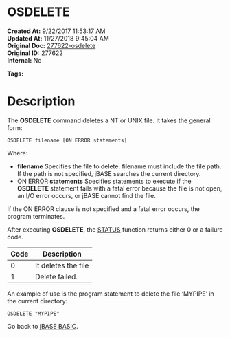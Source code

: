 # OSDELETE

**Created At:** 9/22/2017 11:53:17 AM  
**Updated At:** 11/27/2018 9:45:04 AM  
**Original Doc:** [277622-osdelete](https://docs.jbase.com/36868-jbase-basic/277622-osdelete)  
**Original ID:** 277622  
**Internal:** No  

**Tags:**
<badge text='file handling' vertical='middle' />

# Description

The **OSDELETE** command deletes a NT or UNIX file. It takes the general form:

```
OSDELETE filename [ON ERROR statements]
```

Where:

- **filename** Specifies the file to delete. filename must include the file path. If the path is not specified, jBASE searches the current directory.
- ON ERROR **statements** Specifies statements to execute if the **OSDELETE** statement fails with a fatal error because the file is not open, an I/O error occurs, or jBASE cannot find the file.


If the ON ERROR clause is not specified and a fatal error occurs, the program terminates.

After executing **OSDELETE**, the [STATUS](./../status-function) function returns either 0 or a failure code.


| Code | Description |
| --- | --- |
| 0<br> | It deletes the file<br> |
| 1<br> | Delete failed.<br> |




An example of use is the program statement to delete the file ‘MYPIPE’ in the current directory:

```
OSDELETE "MYPIPE"
```



Go back to [jBASE BASIC](./../jbase-basic-programmers-reference-guide).
